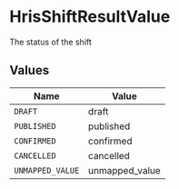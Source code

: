 # HrisShiftResultValue

The status of the shift


## Values

| Name             | Value            |
| ---------------- | ---------------- |
| `DRAFT`          | draft            |
| `PUBLISHED`      | published        |
| `CONFIRMED`      | confirmed        |
| `CANCELLED`      | cancelled        |
| `UNMAPPED_VALUE` | unmapped_value   |